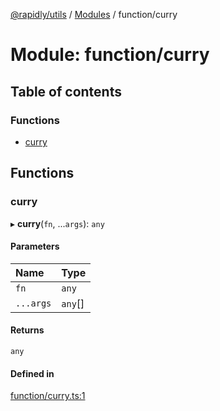 [@rapidly/utils](../README.md) / [Modules](../modules.md) / function/curry

# Module: function/curry

## Table of contents

### Functions

- [curry](function_curry.md#curry)

## Functions

### curry

▸ **curry**(`fn`, ...`args`): `any`

#### Parameters

| Name | Type |
| :------ | :------ |
| `fn` | `any` |
| `...args` | `any`[] |

#### Returns

`any`

#### Defined in

[function/curry.ts:1](https://github.com/canguser/rapidly-utils/blob/09ac0e9/main/function/curry.ts#L1)
